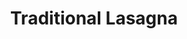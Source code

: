 ---
layout: recipe
title: Traditional Lasagna
prep_time: 2 hours
cook_time: 50 minutes
temperature: 375°F
servings: 12-15
source: Freda Lapp
category: Main
protein: beef

ingredients: |
  **Meat Sauce**
  - 2 lbs ground beef
  - Three 8 oz cans tomato sauce
  - Two 6 oz cans tomato paste
  - 2 cloves garlic, minced
  - 2 tsp sugar
  - 1 tsp italian seasoning
  - 1 tsp salt
  - 1/2 tsp pepper

  **Cheese Mix**
  - 3 large eggs, beaten
  - 3 tsp dried parsley
  - 24 oz cottage cheese
  - 8 oz ricotta cheese
  - 1/2 cup grated parmesan cheese

  **Other ingredients**
  - 9 lasagna noodles, cooked and drained
  - 6 slices provolone cheese
  - 3 cups shredded mozzarella cheese

instructions: |
  1. In a large skillet, cook beef until no longer pink; drain. Add remaining meat sauce ingredients. Bring to a boil. Reduce heat; simmer uncovered for 1 hour, stirring occasionally.
  2. In a large bowl, combine cheese mix ingredients.
  3. Preheat oven to 375°F.
  4. Using a 9x13 ungreased baking dish, layer in the following order:
     - 1 cup meat sauce
     - 3 noodles
     - all provolone slices
     - 2 cups cheese mix
     - 1 cup mozzarella
     - 3 noodles
     - 2 cups meat sauce
     - remaining cheese mix
     - 1 cup mozzarella
     - remaining noodles, meat sauce, mozzarella

notes: |
  - This recipe takes a while, so consider splitting a bottle of Sauvignon Blanc while cooking to keep your mind off how hungry you are.
---